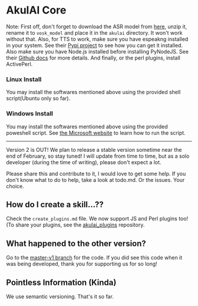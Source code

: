 # AkulAI Core

Note: First off, don't forget to download the ASR model from [here](https://alphacephei.com/vosk/models), unzip it, rename it to `vosk_model` and place it in the `akulai` directory. It won't work without that. Also, for TTS to work, make sure you have espeakng installed in your system. See their [Pypi project](https://pypi.org/project/espeakng/) to see how you can get it installed. Also make sure you have Node.js installed before installing PyNodeJS. See their [Github docs](https://github.com/sancho1952007/PyNodeJS) for more details. And finally, or the perl plugins, install ActivePerl.

### Linux Install
You may install the softwares mentioned above using the provided shell script(Ubuntu only so far). 

### Windows Install
You may install the softwares mentioned above using the provided poweshell script. See [the Microsoft website](https://learn.microsoft.com/en-us/powershell/module/microsoft.powershell.core/about/about_scripts?view=powershell-7.3) to learn how to run the script.
<hr>
Version 2 is OUT! We plan to release a stable version sometime near the end of February, so stay tuned! I will update from time to time, but as a solo developer (during the time of writing), please don't expect a lot.

Please share this and contribute to it, I would love to get some help. If you don't know what to do to help, take a look at todo.md. Or the issues. Your choice.

## How do I create a skill...??

Check the `create_plugins.md` file. We now support JS and Perl plugins too! (To share your plugins, see the [akulai_plugins](https://github.com/Akul-AI/akulai_plugins) repository.

## What happened to the other version?

Go to the [master-v1 branch](https://github.com/Akul-AI/akulai/tree/master-v1) for the code. If you did see this code when it was being developed, thank you for supporting us for so long!

## Pointless Information (Kinda)

We use semantic versioning. That's it so far.
